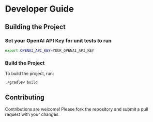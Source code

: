 # Developer Guide

## Building the Project

### Set your OpenAI API Key for unit tests to run

```sh
export OPENAI_API_KEY=YOUR_OPENAI_API_KEY
```

### Build the Project

To build the project, run:

```sh
./gradlew build
```


## Contributing

Contributions are welcome! Please fork the repository and submit a pull request with your changes.

